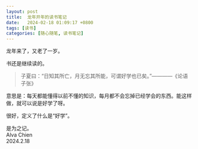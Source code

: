 ```yaml
---
layout: post
title:  龙年开年的读书笔记
date:   2024-02-18 01:09:17 +0800
tags: [读书]
categories: [随心随笔, 读书笔记]
---
```


龙年来了，又老了一岁。   

书还是继续读的。     

> 子夏曰：“日知其所亡，月无忘其所能，可谓好学也已矣。”————《论语 子张》

意思是：每天都能懂得以前不懂的知识，每月都不会忘掉已经学会的东西。能这样做，就可以说是好学了呀。

很好，定义了什么是“好学”。     

是为之记。      
Alva Chien      
2024.2.18      
